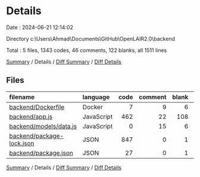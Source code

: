 # Details

Date : 2024-06-21 12:14:02

Directory c:\\Users\\Ahmad\\Documents\\GitHub\\OpenLAIR2.0\\backend

Total : 5 files,  1343 codes, 46 comments, 122 blanks, all 1511 lines

[Summary](results.md) / Details / [Diff Summary](diff.md) / [Diff Details](diff-details.md)

## Files
| filename | language | code | comment | blank | total |
| :--- | :--- | ---: | ---: | ---: | ---: |
| [backend/Dockerfile](/backend/Dockerfile) | Docker | 7 | 9 | 6 | 22 |
| [backend/app.js](/backend/app.js) | JavaScript | 462 | 22 | 108 | 592 |
| [backend/models/data.js](/backend/models/data.js) | JavaScript | 0 | 15 | 6 | 21 |
| [backend/package-lock.json](/backend/package-lock.json) | JSON | 847 | 0 | 1 | 848 |
| [backend/package.json](/backend/package.json) | JSON | 27 | 0 | 1 | 28 |

[Summary](results.md) / Details / [Diff Summary](diff.md) / [Diff Details](diff-details.md)